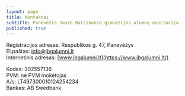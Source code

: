 ```yaml
---
layout: page
title: Kontaktai
subtitle: Panevėžio Juozo Balčikonio gimnazijos alumnų asociacija
published: true
---
```

Registracijos adresas: Respublikos g. 47, Panevėžys  
El.paštas: [info@jbgalumni.lt](mailto:info@jbgalumni.lt)  
Internetinis adresas: [www.jbgalumni.lt](https://www.jbgalumni.lt/)

Kodas: 302557136  
PVM: ne PVM mokėtojas  
A/s: LT497300010124254234  
Bankas: AB Swedbank